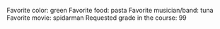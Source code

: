 Favorite color: green 
Favorite food: pasta
Favorite musician/band: tuna 
Favorite movie: spidarman
Requested grade in the course: 99 
